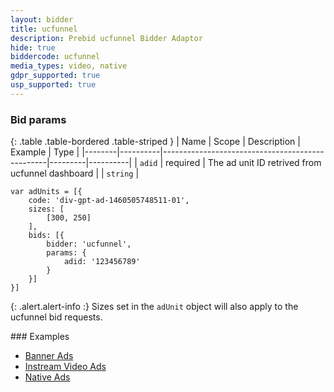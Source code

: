 ```yaml
---
layout: bidder
title: ucfunnel
description: Prebid ucfunnel Bidder Adaptor
hide: true
biddercode: ucfunnel
media_types: video, native
gdpr_supported: true
usp_supported: true
---
```


### Bid params

{: .table .table-bordered .table-striped }
| Name   | Scope    | Description                                     | Example | Type     |
|--------|----------|-------------------------------------------------|---------|----------|
| `adid` | required | The ad unit ID retrived from ucfunnel dashboard |         | `string` |

```
var adUnits = [{
    code: 'div-gpt-ad-1460505748511-01',
    sizes: [
        [300, 250]
    ],
    bids: [{
        bidder: 'ucfunnel',
        params: {
            adid: '123456789'
        }
    }]
}]
```

{: .alert.alert-info :}
Sizes set in the `adUnit` object will also apply to the ucfunnel bid requests.

<a name="ucfunnel-examples" />
### Examples

  - [Banner Ads](https://cdn.aralego.net/ucfad/test/ucfunnel/compliance/pbjs_banner.html)
  - [Instream Video Ads](https://cdn.aralego.net/ucfad/test/ucfunnel/compliance/pbjs_video.html)
  - [Native Ads](https://cdn.aralego.net/ucfad/test/ucfunnel/compliance/pbjs_native.html)
